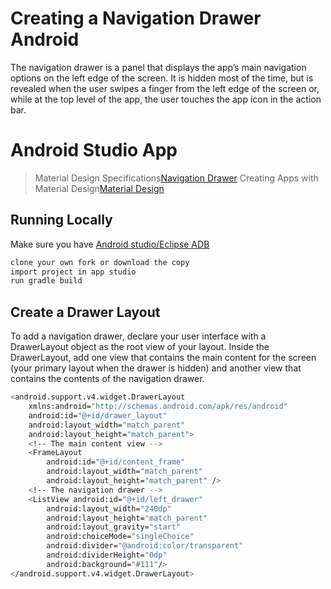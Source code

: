 ﻿# Creating a Navigation Drawer Android

The navigation drawer is a panel that displays the app’s main navigation options on the left edge of the screen. It is hidden most of the time, but is revealed when the user swipes a finger from the left edge of the screen or, while at the top level of the app, the user touches the app icon in the action bar.

# Android Studio App 

> Material Design Specifications[Navigation Drawer](http://blog.teamtreehouse.com/add-navigation-drawer-android) 
> Creating Apps with Material Design[Material Design](http://developer.android.com/training/material/index.html) 

## Running Locally
Make sure you have [Android studio/Eclipse ADB](http://developer.android.com/tools/studio/index.html) 

```sh
clone your own fork or download the copy 
import project in app studio
run gradle build 
```

## Create a Drawer Layout

To add a navigation drawer, declare your user interface with a DrawerLayout object as the root view of your layout. Inside the DrawerLayout, add one view that contains the main content for the screen (your primary layout when the drawer is hidden) and another view that contains the contents of the navigation drawer.
```sh
<android.support.v4.widget.DrawerLayout
    xmlns:android="http://schemas.android.com/apk/res/android"
    android:id="@+id/drawer_layout"
    android:layout_width="match_parent"
    android:layout_height="match_parent">
    <!-- The main content view -->
    <FrameLayout
        android:id="@+id/content_frame"
        android:layout_width="match_parent"
        android:layout_height="match_parent" />
    <!-- The navigation drawer -->
    <ListView android:id="@+id/left_drawer"
        android:layout_width="240dp"
        android:layout_height="match_parent"
        android:layout_gravity="start"
        android:choiceMode="singleChoice"
        android:divider="@android:color/transparent"
        android:dividerHeight="0dp"
        android:background="#111"/>
</android.support.v4.widget.DrawerLayout>
```